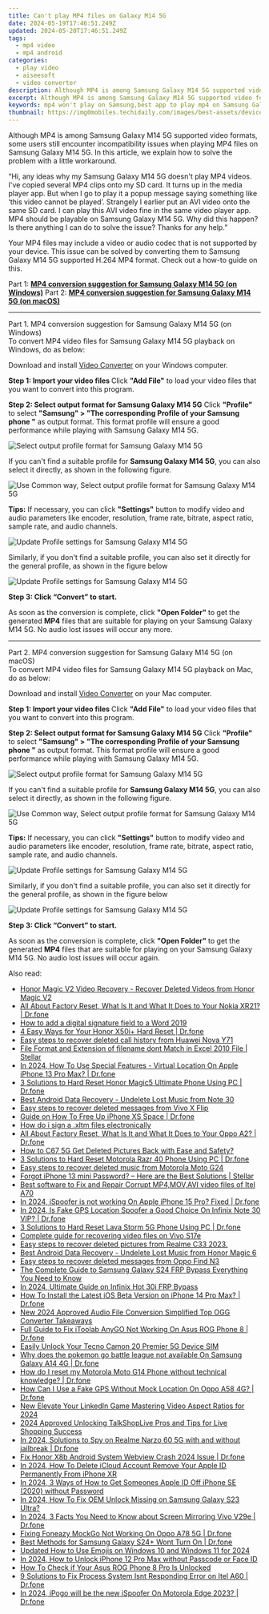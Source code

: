 ```yaml
---
title: Can't play MP4 files on Galaxy M14 5G
date: 2024-05-19T17:46:51.249Z
updated: 2024-05-20T17:46:51.249Z
tags: 
  - mp4 video
  - mp4 android
categories: 
  - play video
  - aiseesoft
  - video converter
description: Although MP4 is among Samsung Galaxy M14 5G supported video formats, some users still encounter incompatibility issues when playing MP4 files on Samsung Galaxy M14 5G. In this article, we explain how to solve the problem with a little workaround. 
excerpt: Although MP4 is among Samsung Galaxy M14 5G supported video formats, some users still encounter incompatibility issues when playing MP4 files on Samsung Galaxy M14 5G. In this article, we explain how to solve the problem with a little workaround. 
keywords: mp4 won't play on Samsung,best app to play mp4 on Samsung Galaxy M14 5G,view mp4 on Samsung,play mp4 on Galaxy M14 5G,can't play mp4 on Samsung,some mp4 won't play on Samsung,mp4 file not supported in Samsung Galaxy M14 5G,video to mp4 codec converter for android,Samsung Galaxy M14 5G wont play mp4,video to mp4 converter for android,mp4 converter for android,playing mp4 videos on phone android
thumbnail: https://img0mobiles.techidaily.com/images/best-assets/devices/samsung/samsung-galaxy-m14-5g/5.jpg
---
```


<div class="atpl-content atpl-for-aiseesoft-video-converter play-mp4-on-android">

<div class="atpl-post-description-part-1">
<div class="tpl-content-sub-paragraph-normal">
  <p>
    Although MP4 is among Samsung Galaxy M14 5G supported video formats, some users still encounter incompatibility issues when playing MP4 files on Samsung Galaxy M14 5G. In this article, we explain how to solve the problem with a little workaround.
  </p>
</div>
</div>



<div class="atpl-post-description-part-2">
<div class="tpl-content-sub-paragraph-question">
  “Hi, any ideas why my Samsung Galaxy M14 5G doesn't play MP4 videos. I've copied several MP4 clips onto my SD card. It turns up in the media player app. But when I go to play it a popup message saying something like ‘this video cannot be played’. Strangely I earlier put an AVI video onto the same SD card. I can play this AVI video fine in the same video player app. MP4 should be playable on Samsung Galaxy M14 5G. Why did this happen? Is there anything I can do to solve the issue? Thanks for any help.”
</div>
<div class="tpl-content-sub-paragraph-content">
<p>
  Your MP4 files may include a video or audio codec that is not supported by your device. This issue can be solved by converting them to Samsung Galaxy M14 5G supported H.264 MP4 format. Check out a how-to guide on this.
</p>
</div>
</div>

Part 1: <strong><a href="#p1">MP4 conversion suggestion for Samsung Galaxy M14 5G (on Windows)</a></strong>
Part 2: <strong><a href="#p2">MP4 conversion suggestion for Samsung Galaxy M14 5G (on macOS)</a></strong>

<!-- Part 1 -->
<a id="p1" name="p1" ></a><hr>

<div class="atpl-step-part-style">Part 1. MP4 conversion suggestion for Samsung Galaxy M14 5G (on Windows)</div>
To convert MP4 video files for Samsung Galaxy M14 5G playback on Windows, do as below:

Download and install <a class="atpl-step-content-a-style" href="https://tools.techidaily.com/aiseesoft-total-video-converter/" >Video Converter</a> on your Windows computer.

<strong>Step 1: Import your video files </strong>
Click <b>"Add File"</b> to load your video files that you want to convert into this program.

<strong>Step 2: Select output format for Samsung Galaxy M14 5G</strong>
Click <b>"Profile"</b> to select <b>"Samsung" > "The corresponding Profile of your Samsung phone "</b> as output format. This format profile will ensure a good performance while playing with Samsung Galaxy M14 5G.

<img src="https://tools.techidaily.com/images/apps/aiseesoft/video-converter/devices/samsung/fv.mp4/win/profile-5.png" class="atpl-imgstyle" alt="Select output profile format for Samsung Galaxy M14 5G" />

If you can't find a suitable profile for **Samsung Galaxy M14 5G**, you can also select it directly, as shown in the following figure.

<img src="https://tools.techidaily.com/images/apps/aiseesoft/video-converter/devices/common_android/fv.mp4/win/profile.png" class="atpl-imgstyle" alt="Use Common way, Select output profile format for Samsung Galaxy M14 5G" />

<strong>Tips:</strong>
If necessary, you can click <b>"Settings"</b> button to modify video and audio parameters like encoder, resolution, frame rate, bitrate, aspect ratio, sample rate, and audio channels. 

<img src="https://tools.techidaily.com/images/apps/aiseesoft/video-converter/devices/samsung/fv.mp4/win/settings-5.png" class="atpl-imgstyle"  alt="Update Profile settings for Samsung Galaxy M14 5G" />

Similarly, if you don't find a suitable profile, you can also set it directly for the general profile, as shown in the figure below

<img src="https://tools.techidaily.com/images/apps/aiseesoft/video-converter/devices/common_android/fv.mp4/win/settings.png" class="atpl-imgstyle"  alt="Update Profile settings for Samsung Galaxy M14 5G" />

<strong>Step 3: Click “Convert” to start.</strong>

As soon as the conversion is complete, click <b>"Open Folder"</b> to get the generated <b>MP4</b> files that are suitable for playing on your Samsung Galaxy M14 5G. No audio lost issues will occur any more.

<!-- Part 2 -->
<a id="p2" name="p2"></a><hr>

<div class="atpl-step-part-style">Part 2. MP4 conversion suggestion for Samsung Galaxy M14 5G (on macOS)</div>
To convert MP4 video files for Samsung Galaxy M14 5G playback on Mac, do as below:

Download and install <a class="atpl-step-content-a-style" href="https://tools.techidaily.com/aiseesoft-total-video-converter/" >Video Converter</a> on your Mac computer.

<strong>Step 1: Import your video files </strong>
Click <b>"Add File"</b> to load your video files that you want to convert into this program.

<strong>Step 2: Select output format for Samsung Galaxy M14 5G</strong>
Click <b>"Profile"</b> to select <b>"Samsung" > "The corresponding Profile of your Samsung phone "</b> as output format. This format profile will ensure a good performance while playing with Samsung Galaxy M14 5G.

<img src="https://tools.techidaily.com/images/apps/aiseesoft/video-converter/devices/samsung/fv.mp4/mac/profile.png" class="atpl-imgstyle" alt="Select output profile format for Samsung Galaxy M14 5G" />

If you can't find a suitable profile for **Samsung Galaxy M14 5G**, you can also select it directly, as shown in the following figure.

<img src="https://tools.techidaily.com/images/apps/aiseesoft/video-converter/devices/common_android/fv.mp4/mac/profile.png" class="atpl-imgstyle" alt="Use Common way, Select output profile format for Samsung Galaxy M14 5G" />

<strong>Tips:</strong>
If necessary, you can click <b>"Settings"</b> button to modify video and audio parameters like encoder, resolution, frame rate, bitrate, aspect ratio, sample rate, and audio channels. 

<img src="https://tools.techidaily.com/images/apps/aiseesoft/video-converter/devices/samsung/fv.mp4/mac/settings.png" class="atpl-imgstyle"  alt="Update Profile settings for Samsung Galaxy M14 5G" />

Similarly, if you don't find a suitable profile, you can also set it directly for the general profile, as shown in the figure below

<img src="https://tools.techidaily.com/images/apps/aiseesoft/video-converter/devices/common_android/fv.mp4/win/settings.png" class="atpl-imgstyle"  alt="Update Profile settings for Samsung Galaxy M14 5G" />

<strong>Step 3: Click “Convert” to start.</strong>

As soon as the conversion is complete, click <b>"Open Folder"</b> to get the generated <b>MP4</b> files that are suitable for playing on your Samsung Galaxy M14 5G. No audio lost issues will occur again.



<div class="atpl-post-end">
  <div class="atpl-post-device-model-description">
    
  </div>
</div>

<ins class="adsbygoogle"
     style="display:block"
     data-ad-client="ca-pub-7571918770474297"
     data-ad-slot="8358498916"
     data-ad-format="auto"
     data-full-width-responsive="true"></ins>


</div>
<ins class="adsbygoogle"
    style="display:block"
    data-ad-format="autorelaxed"
    data-ad-client="ca-pub-7571918770474297"
    data-ad-slot="1223367746"></ins>

<span class="atpl-alsoreadstyle">Also read:</span>
<div><ul>
<li><a href="https://phone-solutions.techidaily.com/honor-magic-v2-video-recovery-recover-deleted-videos-from-honor-magic-v2-by-fonelab-android-recover-video/"><u>Honor Magic V2 Video Recovery - Recover Deleted Videos from Honor Magic V2</u></a></li>
<li><a href="https://phone-solutions.techidaily.com/all-about-factory-reset-what-is-it-and-what-it-does-to-your-nokia-xr21-drfone-by-drfone-reset-android-reset-android/"><u>All About Factory Reset, What Is It and What It Does to Your Nokia XR21? | Dr.fone</u></a></li>
<li><a href="https://phone-solutions.techidaily.com/how-to-add-a-digital-signature-field-to-a-word-2019-by-ldigisigner-sign-a-word-sign-a-word/"><u>How to add a digital signature field to a Word 2019</u></a></li>
<li><a href="https://phone-solutions.techidaily.com/4-easy-ways-for-your-honor-x50iplus-hard-reset-drfone-by-drfone-reset-android-reset-android/"><u>4 Easy Ways for Your Honor X50i+ Hard Reset | Dr.fone</u></a></li>
<li><a href="https://phone-solutions.techidaily.com/easy-steps-to-recover-deleted-call-history-from-huawei-nova-y71-by-fonelab-android-recover-call-logs/"><u>Easy steps to recover deleted call history from Huawei Nova Y71</u></a></li>
<li><a href="https://phone-solutions.techidaily.com/file-format-and-extension-of-filename-dont-match-in-excel-2010-file-stellar-by-stellar-guide/"><u>File Format and Extension of filename dont Match in Excel 2010 File | Stellar</u></a></li>
<li><a href="https://phone-solutions.techidaily.com/in-2024-how-to-use-special-features-virtual-location-on-apple-iphone-13-pro-max-drfone-by-drfone-virtual-ios/"><u>In 2024, How To Use Special Features - Virtual Location On Apple iPhone 13 Pro Max? | Dr.fone</u></a></li>
<li><a href="https://phone-solutions.techidaily.com/3-solutions-to-hard-reset-honor-magic5-ultimate-phone-using-pc-drfone-by-drfone-reset-android-reset-android/"><u>3 Solutions to Hard Reset Honor Magic5 Ultimate Phone Using PC | Dr.fone</u></a></li>
<li><a href="https://phone-solutions.techidaily.com/best-android-data-recovery-undelete-lost-music-from-note-30-by-fonelab-android-recover-music/"><u>Best Android Data Recovery - Undelete Lost Music from Note 30</u></a></li>
<li><a href="https://phone-solutions.techidaily.com/easy-steps-to-recover-deleted-messages-from-vivo-x-flip-by-fonelab-android-recover-messages/"><u>Easy steps to recover deleted messages from Vivo X Flip</u></a></li>
<li><a href="https://phone-solutions.techidaily.com/guide-on-how-to-free-up-iphone-xs-space-drfone-by-drfone-ios-full-data-eraser-ios-full-data-eraser/"><u>Guide on How To Free Up iPhone XS Space | Dr.fone</u></a></li>
<li><a href="https://phone-solutions.techidaily.com/how-do-i-sign-a-xltm-files-electronically-by-ldigisigner-sign-a-excel-sign-a-excel/"><u>How do i sign a .xltm files electronically</u></a></li>
<li><a href="https://phone-solutions.techidaily.com/all-about-factory-reset-what-is-it-and-what-it-does-to-your-oppo-a2-drfone-by-drfone-reset-android-reset-android/"><u>All About Factory Reset, What Is It and What It Does to Your Oppo A2? | Dr.fone</u></a></li>
<li><a href="https://phone-solutions.techidaily.com/how-to-c67-5g-get-deleted-pictures-back-with-ease-and-safety-by-fonelab-android-recover-pictures/"><u>How to C67 5G Get Deleted Pictures Back with Ease and Safety?</u></a></li>
<li><a href="https://phone-solutions.techidaily.com/3-solutions-to-hard-reset-motorola-razr-40-phone-using-pc-drfone-by-drfone-reset-android-reset-android/"><u>3 Solutions to Hard Reset Motorola Razr 40 Phone Using PC | Dr.fone</u></a></li>
<li><a href="https://phone-solutions.techidaily.com/easy-steps-to-recover-deleted-music-from-motorola-moto-g24-by-fonelab-android-recover-music/"><u>Easy steps to recover deleted music from Motorola Moto G24</u></a></li>
<li><a href="https://phone-solutions.techidaily.com/forgot-iphone-13-mini-password-here-are-the-best-solutions-stellar-by-stellar-data-recovery-ios-iphone-data-recovery/"><u>Forgot iPhone 13 mini Password? – Here are the Best Solutions | Stellar</u></a></li>
<li><a href="https://phone-solutions.techidaily.com/best-software-to-fix-and-repair-corrupt-mp4movavi-video-files-of-itel-a70-by-stellar-video-repair-mobile-video-repair/"><u>Best software to Fix and Repair Corrupt MP4,MOV,AVI video files of Itel A70</u></a></li>
<li><a href="https://phone-solutions.techidaily.com/in-2024-ispoofer-is-not-working-on-apple-iphone-15-pro-fixed-drfone-by-drfone-virtual-ios/"><u>In 2024, iSpoofer is not working On Apple iPhone 15 Pro? Fixed | Dr.fone</u></a></li>
<li><a href="https://phone-solutions.techidaily.com/in-2024-is-fake-gps-location-spoofer-a-good-choice-on-infinix-note-30-vip-drfone-by-drfone-virtual-android/"><u>In 2024, Is Fake GPS Location Spoofer a Good Choice On Infinix Note 30 VIP? | Dr.fone</u></a></li>
<li><a href="https://phone-solutions.techidaily.com/3-solutions-to-hard-reset-lava-storm-5g-phone-using-pc-drfone-by-drfone-reset-android-reset-android/"><u>3 Solutions to Hard Reset Lava Storm 5G Phone Using PC | Dr.fone</u></a></li>
<li><a href="https://phone-solutions.techidaily.com/complete-guide-for-recovering-video-files-on-vivo-s17e-by-fonelab-android-recover-video/"><u>Complete guide for recovering video files on Vivo S17e</u></a></li>
<li><a href="https://phone-solutions.techidaily.com/easy-steps-to-recover-deleted-pictures-from-realme-c33-2023-by-fonelab-android-recover-pictures/"><u>Easy steps to recover deleted pictures from Realme C33 2023.</u></a></li>
<li><a href="https://phone-solutions.techidaily.com/best-android-data-recovery-undelete-lost-music-from-honor-magic-6-by-fonelab-android-recover-music/"><u>Best Android Data Recovery - Undelete Lost Music from Honor Magic 6</u></a></li>
<li><a href="https://phone-solutions.techidaily.com/easy-steps-to-recover-deleted-messages-from-oppo-find-n3-by-fonelab-android-recover-messages/"><u>Easy steps to recover deleted messages from Oppo Find N3</u></a></li>
<li><a href="https://android-frp.techidaily.com/the-complete-guide-to-samsung-galaxy-s24-frp-bypass-everything-you-need-to-know-by-drfone-android/"><u>The Complete Guide to Samsung Galaxy S24 FRP Bypass Everything You Need to Know</u></a></li>
<li><a href="https://bypass-frp.techidaily.com/in-2024-ultimate-guide-on-infinix-hot-30i-frp-bypass-by-drfone-android/"><u>In 2024, Ultimate Guide on Infinix Hot 30i FRP Bypass</u></a></li>
<li><a href="https://blog-min.techidaily.com/how-to-install-the-latest-ios-beta-version-on-iphone-14-pro-max-drfone-by-drfone-ios-system-repair-ios-system-repair/"><u>How To Install the Latest iOS Beta Version on iPhone 14 Pro Max? | Dr.fone</u></a></li>
<li><a href="https://ai-video-apps.techidaily.com/new-2024-approved-audio-file-conversion-simplified-top-ogg-converter-takeaways/"><u>New 2024 Approved Audio File Conversion Simplified Top OGG Converter Takeaways</u></a></li>
<li><a href="https://fake-location.techidaily.com/full-guide-to-fix-itoolab-anygo-not-working-on-asus-rog-phone-8-drfone-by-drfone-virtual-android/"><u>Full Guide to Fix iToolab AnyGO Not Working On Asus ROG Phone 8 | Dr.fone</u></a></li>
<li><a href="https://sim-unlock.techidaily.com/easily-unlock-your-tecno-camon-20-premier-5g-device-sim-by-drfone-android/"><u>Easily Unlock Your Tecno Camon 20 Premier 5G Device SIM</u></a></li>
<li><a href="https://change-location.techidaily.com/why-does-the-pokemon-go-battle-league-not-available-on-samsung-galaxy-a14-4g-drfone-by-drfone-virtual-android/"><u>Why does the pokemon go battle league not available On Samsung Galaxy A14 4G | Dr.fone</u></a></li>
<li><a href="https://techidaily.com/how-do-i-reset-my-motorola-moto-g14-phone-without-technical-knowledge-drfone-by-drfone-reset-android-reset-android/"><u>How do I reset my Motorola Moto G14 Phone without technical knowledge? | Dr.fone</u></a></li>
<li><a href="https://fake-location.techidaily.com/how-can-i-use-a-fake-gps-without-mock-location-on-oppo-a58-4g-drfone-by-drfone-virtual-android/"><u>How Can I Use a Fake GPS Without Mock Location On Oppo A58 4G? | Dr.fone</u></a></li>
<li><a href="https://ai-video-apps.techidaily.com/new-elevate-your-linkedin-game-mastering-video-aspect-ratios-for-2024/"><u>New Elevate Your LinkedIn Game Mastering Video Aspect Ratios for 2024</u></a></li>
<li><a href="https://ai-live-streaming.techidaily.com/2024-approved-unlocking-talkshoplive-pros-and-tips-for-live-shopping-success/"><u>2024 Approved Unlocking TalkShopLive Pros and Tips for Live Shopping Success</u></a></li>
<li><a href="https://android-location-track.techidaily.com/in-2024-solutions-to-spy-on-realme-narzo-60-5g-with-and-without-jailbreak-drfone-by-drfone-virtual-android/"><u>In 2024, Solutions to Spy on Realme Narzo 60 5G with and without jailbreak | Dr.fone</u></a></li>
<li><a href="https://howto.techidaily.com/fix-honor-x8b-android-system-webview-crash-2024-issue-drfone-by-drfone-fix-android-problems-fix-android-problems/"><u>Fix Honor X8b Android System Webview Crash 2024 Issue | Dr.fone</u></a></li>
<li><a href="https://apple-account.techidaily.com/in-2024-how-to-delete-icloud-account-remove-your-apple-id-permanently-from-iphone-xr-by-drfone-ios/"><u>In 2024, How To Delete iCloud Account Remove Your Apple ID Permanently From iPhone XR</u></a></li>
<li><a href="https://apple-account.techidaily.com/in-2024-3-ways-of-how-to-get-someones-apple-id-off-iphone-se-2020-without-password-by-drfone-ios/"><u>In 2024, 3 Ways of How to Get Someones Apple ID Off iPhone SE (2020) without Password</u></a></li>
<li><a href="https://android-unlock.techidaily.com/in-2024-how-to-fix-oem-unlock-missing-on-samsung-galaxy-s23-ultra-by-drfone-android/"><u>In 2024, How To Fix OEM Unlock Missing on Samsung Galaxy S23 Ultra?</u></a></li>
<li><a href="https://screen-mirror.techidaily.com/in-2024-3-facts-you-need-to-know-about-screen-mirroring-vivo-v29e-drfone-by-drfone-android/"><u>In 2024, 3 Facts You Need to Know about Screen Mirroring Vivo V29e | Dr.fone</u></a></li>
<li><a href="https://fake-location.techidaily.com/fixing-foneazy-mockgo-not-working-on-oppo-a78-5g-drfone-by-drfone-virtual-android/"><u>Fixing Foneazy MockGo Not Working On Oppo A78 5G | Dr.fone</u></a></li>
<li><a href="https://howto.techidaily.com/best-methods-for-samsung-galaxy-s24plus-wont-turn-on-drfone-by-drfone-fix-android-problems-fix-android-problems/"><u>Best Methods for Samsung Galaxy S24+ Wont Turn On | Dr.fone</u></a></li>
<li><a href="https://meme-emoji.techidaily.com/updated-how-to-use-emojis-on-windows-10-and-windows-11-for-2024/"><u>Updated How to Use Emojis on Windows 10 and Windows 11 for 2024</u></a></li>
<li><a href="https://ios-unlock.techidaily.com/in-2024-how-to-unlock-iphone-12-pro-max-without-passcode-or-face-id-by-drfone-ios/"><u>In 2024, How to Unlock iPhone 12 Pro Max without Passcode or Face ID</u></a></li>
<li><a href="https://sim-unlock.techidaily.com/how-to-check-if-your-asus-rog-phone-8-pro-is-unlocked-by-drfone-android/"><u>How To Check if Your Asus ROG Phone 8 Pro Is Unlocked</u></a></li>
<li><a href="https://howto.techidaily.com/9-solutions-to-fix-process-system-isnt-responding-error-on-itel-a60-drfone-by-drfone-fix-android-problems-fix-android-problems/"><u>9 Solutions to Fix Process System Isnt Responding Error on Itel A60 | Dr.fone</u></a></li>
<li><a href="https://android-pokemon-go.techidaily.com/in-2024-ipogo-will-be-the-new-ispoofer-on-motorola-edge-2023-drfone-by-drfone-virtual-android/"><u>In 2024, iPogo will be the new iSpoofer On Motorola Edge 2023? | Dr.fone</u></a></li>
</ul></div>



